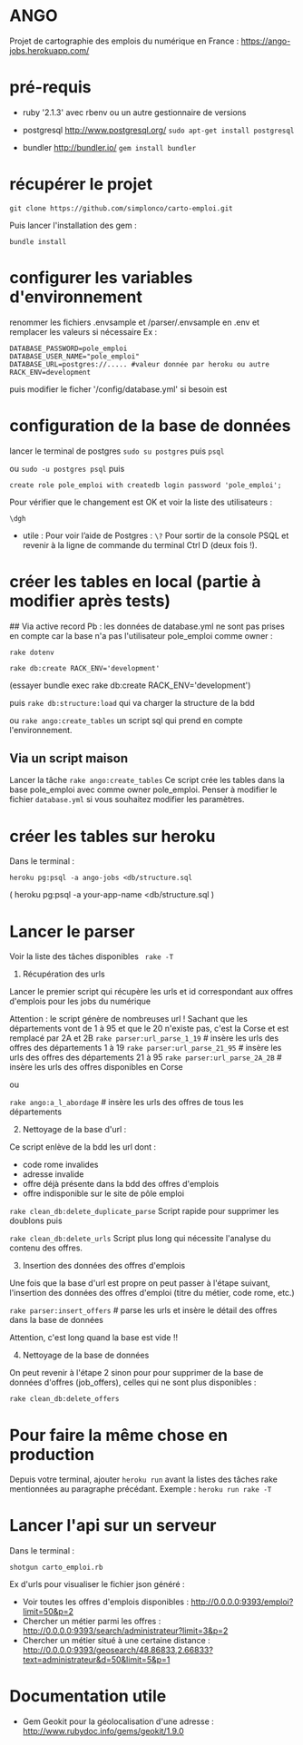 # ANGO

Projet de cartographie des emplois du numérique en France :  https://ango-jobs.herokuapp.com/


# pré-requis

- ruby '2.1.3' avec rbenv ou un autre gestionnaire de versions
- postgresql http://www.postgresql.org/
`sudo apt-get install postgresql`

- bundler http://bundler.io/
`gem install bundler`


# récupérer le projet

`git clone https://github.com/simplonco/carto-emploi.git`

Puis lancer l'installation des gem :

`bundle install`


# configurer les variables d'environnement

renommer les fichiers .envsample et /parser/.envsample en .env et remplacer les valeurs si nécessaire
Ex :

```
DATABASE_PASSWORD=pole_emploi
DATABASE_USER_NAME="pole_emploi"
DATABASE_URL=postgres://..... #valeur donnée par heroku ou autre
RACK_ENV=development
```

puis modifier le ficher '/config/database.yml' si besoin est

# configuration de la base de données

lancer le terminal de postgres
`sudo su postgres`
puis
`psql`

ou `sudo -u postgres psql`
puis

`create role pole_emploi with createdb login password 'pole_emploi';`

Pour vérifier que le changement est OK et voir la liste des utilisateurs  :

`\dgh`

* utile :
Pour voir l’aide de Postgres :
`\?`
Pour sortir de la console PSQL et revenir à la ligne de commande du terminal Ctrl D (deux fois !).


# créer les tables en local (partie à modifier après tests)



## Via active record
Pb : les données de database.yml ne sont pas prises en compte car la base n'a pas l'utilisateur pole_emploi comme owner :

`rake dotenv`


`rake db:create RACK_ENV='development'`

(essayer bundle exec rake db:create RACK_ENV='development')

puis `rake db:structure:load` qui va charger la structure de la bdd

ou `rake ango:create_tables` un script sql qui prend en compte l'environnement.

## Via un script maison

Lancer la tâche `rake ango:create_tables`
Ce script crée les tables dans la base pole_emploi avec comme owner pole_emploi.
Penser à modifier le fichier `database.yml` si vous souhaitez modifier les paramètres.

# créer les tables sur heroku

Dans le terminal :

`heroku pg:psql -a ango-jobs <db/structure.sql`


( heroku pg:psql -a your-app-name <db/structure.sql )


# Lancer le parser

Voir la liste des tâches disponibles ` rake -T`

 1. Récupération des urls

Lancer le premier script qui récupère les urls et id correspondant aux offres d'emplois pour les jobs du numérique

Attention : le script génère de nombreuses url !
Sachant que les départements vont de 1 à 95 et que le 20 n'existe pas, c'est la Corse et est remplacé par 2A et 2B
`rake parser:url_parse_1_19`   # insère les urls des offres des départements 1 à 19
`rake parser:url_parse_21_95`  # insère les urls des offres des départements 21 à 95
`rake parser:url_parse_2A_2B`  # insère les urls des offres disponibles en Corse

ou

`rake ango:a_l_abordage` # insère les urls des offres de tous les départements

2. Nettoyage de la base d'url :

Ce script enlève de la bdd les url dont :
- code rome invalides
- adresse invalide
- offre déjà présente dans la bdd des offres d'emplois
- offre indisponible sur le site de pôle emploi

`rake clean_db:delete_duplicate_parse` Script rapide pour supprimer les doublons
puis

`rake clean_db:delete_urls` Script plus long qui nécessite l'analyse du contenu des offres.


3. Insertion des données des offres d'emplois

Une fois que la base d'url est propre on peut passer à l'étape suivant, l'insertion des données des offres d'emploi (titre du métier, code rome, etc.)

`rake parser:insert_offers`    # parse les urls et insère le détail des offres dans la base de données

Attention, c'est long quand la base est vide !!

4. Nettoyage de la base de données

On peut revenir à l'étape 2 sinon pour pour supprimer de la base de données d'offres (job_offers), celles qui ne sont plus disponibles :

`rake clean_db:delete_offers`

# Pour faire la même chose en production

Depuis votre terminal, ajouter `heroku run` avant la listes des tâches rake mentionnées au paragraphe précédant.
Exemple :  `heroku run rake -T`


# Lancer l'api sur un serveur

Dans le terminal :

`shotgun carto_emploi.rb`


Ex d'urls pour visualiser le fichier json généré :

- Voir toutes les offres d'emplois disponibles : http://0.0.0.0:9393/emploi?limit=50&p=2
- Chercher un métier parmi les offres : http://0.0.0.0:9393/search/administrateur?limit=3&p=2
- Chercher un métier situé à une certaine distance : http://0.0.0.0:9393/geosearch/48.86833,2.66833?text=administrateur&d=50&limit=5&p=1


# Documentation utile

- Gem Geokit pour la géolocalisation d'une adresse : http://www.rubydoc.info/gems/geokit/1.9.0
